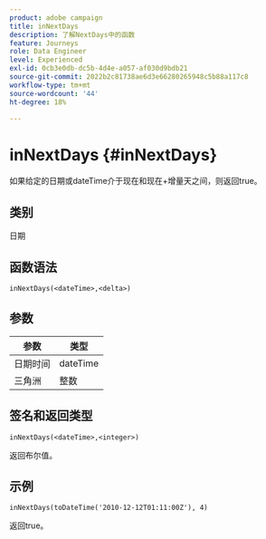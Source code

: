 ```yaml
---
product: adobe campaign
title: inNextDays
description: 了解NextDays中的函数
feature: Journeys
role: Data Engineer
level: Experienced
exl-id: 0cb3e0db-dc5b-4d4e-a057-af030d9bdb21
source-git-commit: 2022b2c81738ae6d3e66280265948c5b88a117c8
workflow-type: tm+mt
source-wordcount: '44'
ht-degree: 18%

---
```


# inNextDays {#inNextDays}

如果给定的日期或dateTime介于现在和现在+增量天之间，则返回true。

## 类别

日期

## 函数语法

`inNextDays(<dateTime>,<delta>)`

## 参数

| 参数 | 类型 |
|-----------|------------------|
| 日期时间 | dateTime |
| 三角洲 | 整数 |

## 签名和返回类型

`inNextDays(<dateTime>,<integer>)`

返回布尔值。

## 示例

`inNextDays(toDateTime('2010-12-12T01:11:00Z'), 4)`

返回true。
